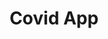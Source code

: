 ---
title: "Covid App"
description : "Web App displaying Covid-19 Data in real time.Made consuming a public API."
link : "https://covid-data-summary.netlify.app/"
status : "finished"
---